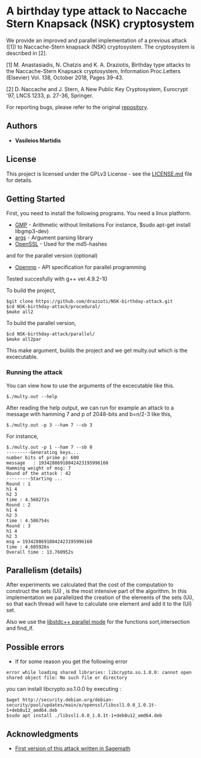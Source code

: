# A birthday type attack to Naccache Stern Knapsack (NSK) cryptosystem

We provide an improved and parallel implementation of a previous attack ([1]) to Naccache-Stern knapsack (NSK) cryptosystem.
The cryptosystem is described in [2]. 

[1] M. Anastasiadis, N. Chatzis and K. A. Draziotis, Birthday type attacks to the Naccache-Stern Knapsack cryptosystem, 
Information Proc.Letters (Elsevier) Vol. 138, October 2018, Pages 39-43. 

[2] D. Naccache and J. Stern, A New Public Key Cryptosystem, Eurocrypt '97, LNCS 1233, p. 27-36, Springer.

For reporting bugs, please refer to the original [repository](https://github.com/vamartid/NSK-birthday-attack). 

## Authors

* **Vasileios Martidis**

## License

This project is licensed under the GPLv3 License - see the [LICENSE.md](LICENSE.md) file for details.

## Getting Started

First, you need to install the following programs. You need a linux platform.

* [GMP](https://gmplib.org/) - Arithmetic without limitations
For instance, $sudo apt-get install libgmp3-dev)
* [args](https://github.com/Taywee/args) - Argument parsing library
* [OpenSSL](https://www.openssl.org/) - Used for the md5-hashes

and for the parallel version (optional)
* [Openmp](https://www.openmp.org/) - API specification for parallel programming

Tested succesfully with g++ ver.4.9.2-10

To build the project,
```
$git clone https://github.com/drazioti/NSK-birthday-attack.git
$cd NSK-birthday-attack/procedural/
$make all2
```
To build the parallel version,
```
$cd NSK-birthday-attack/parallel/
$make all2par
```

This make argument, builds the project and we get multy.out which is the excecutable.

### Running the attack

You can view how to use the arguments of the excecutable like this. 
```
$./multy.out --help
```

After reading the help output, we can run for example an attack to a message with hamming 7 and p of 2048-bits and b=n/2-3  like this,
```
$./multy.out -p 3 --ham 7 --sb 3
```
For instance,
```
$./multy.out -p 1 --ham 7 --sb 0
---------Generating keys...
number bits of prime p: 600
message   : 19342886918842423195996160
Hamming weight of msg: 7
Bound of the attack : 42
---------Starting ...
Round : 1
h1 4
h2 3
time : 4.568272s
Round : 2
h1 4
h2 3
time : 4.586754s
Round : 3
h1 4
h2 3
msg = 19342886918842423195996160
time : 4.605926s
Overall time : 13.760952s
```

## Parallelism (details)
After experiments we calculated that the cost of the computation to construct the
sets (Ui) , is the most intensive part of the algorithm.
In this implementation we parallelized the creation of the elements of the sets (Ui), so that each thread will have to calculate one element and add it to the (Ui) set.

Also we use the [libstdc++ parallel mode](https://gcc.gnu.org/onlinedocs/libstdc++/manual/parallel_mode_using.html) for the functions sort,intersection and find_if.

## Possible errors
* If for some reason you get the following error

```
error while loading shared libraries: libcrypto.so.1.0.0: cannot open shared object file: No such file or directory
```
you can install libcrypto.so.1.0.0 by executing :
```
$wget http://security.debian.org/debian-security/pool/updates/main/o/openssl/libssl1.0.0_1.0.1t-1+deb8u12_amd64.deb
$sudo apt install ./libssl1.0.0_1.0.1t-1+deb8u12_amd64.deb
```


## Acknowledgments

* [First version of this attack written in Sagemath](https://github.com/drazioti/python_scripts/tree/master/paper_ns)
